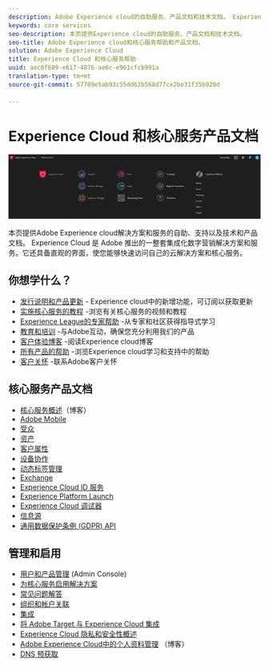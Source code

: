 ```yaml
---
description: Adobe Experience cloud的自助服务、产品文档和技术文档。 Experience Cloud 是 Adobe 推出的一整套集成化数字营销解决方案和服务。
keywords: core services
seo-description: 本页提供Experience cloud的自助服务、产品文档和技术文档。
seo-title: Adobe Experience cloud和核心服务帮助和产品文档。
solution: Adobe Experience Cloud
title: Experience Cloud 和核心服务帮助
uuid: aec6f689-e617-4876-ae6c-e961cfcb991a
translation-type: tm+mt
source-git-commit: 57709e5ab93c55dd62b568d77ce2be31f35b920d

---
```



# Experience Cloud 和核心服务产品文档

![Experience Cloud](assets/banner.png)

本页提供Adobe Experience cloud解决方案和服务的自助、支持以及技术和产品文档。 Experience Cloud 是 Adobe 推出的一整套集成化数字营销解决方案和服务。它还具备直观的界面，使您能够快速访问自己的云解决方案和核心服务。

## 你想学什么？

* [发行说明和产品更新](https://docs.adobe.com/content/help/en/release-notes/experience-cloud/current.html) - Experience cloud中的新增功能，可订阅以获取更新
* [实施核心服务的教程](https://docs.adobe.com/content/help/en/core-services-learn/tutorials/overview.html) -浏览有关核心服务的视频和教程
* [Experience League的专家帮助](https://landing.adobe.com/experience-league/) -从专家和社区获得指导式学习
* [教育和培训](https://helpx.adobe.com/learning.html?promoid=KAUDK) -与Adobe互动，确保您充分利用我们的产品
* [客户体验博客](https://theblog.adobe.com/customer-experience/) -阅读Experience cloud博客
* [所有产品的帮助](https://helpx.adobe.com/support/experience-cloud.html) -浏览Experience cloud学习和支持中的帮助
* [客户关怀](https://helpx.adobe.com/contact/enterprise-support.ec.html) -联系Adobe客户关怀

## 核心服务产品文档

* [核心服务概述](https://theblog.adobe.com/part-2-capturing-leveraging-consumer-behavior-adobe-marketing-cloud/)（博客）
* [Adobe Mobile](https://docs.adobe.com/content/help/en/mobile-services/using/home.html)
* [受众](https://docs.adobe.com/content/help/en/core-services/interface/audiences/audience-library.html)
* [资产](experience-cloud-assets/experience-cloud-assets.md)
* [客户属性](https://docs.adobe.com/content/help/en/core-services/interface/customer-attributes/attributes.html)
* [设备协作](https://docs.adobe.com/content/help/en/device-co-op/using/home.html)
* [动态标签管理](https://docs.adobe.com/content/help/en/dtm/using/dtm-home.html)
* [Exchange](https://experiencecloud.adobeexchange.com/)
* [Experience Cloud ID 服务](https://docs.adobe.com/content/help/en/id-service/using/home.html)
* [Experience Platform Launch](https://docs.adobelaunch.com/)
* [Experience Cloud 调试器](https://marketing.adobe.com/resources/help/en_US/experience-cloud-debugger/)
* [信息源](feed.md)
* [通用数据保护条例 (GDPR) API](https://www.adobe.io/apis/experiencecloud/gdpr.html)

## 管理和启用

* [用户和产品管理](admin-getting-started/admin-getting-started.md) (Admin Console)
* [为核心服务启用解决方案](core-services/core-services.md)
* [常见问题解答](admin-getting-started/admin-getting-started.md)
* [组织和帐户关联](admin-getting-started/organizations.md)
* [集成](marketing-cloud-integrations.md)
* [将 Adobe Target 与 Experience Cloud 集成](https://docs.adobe.com/content/help/en/target/using/integrate/a4t/a4t.html)
* [Experience Cloud 隐私和安全性概述](assets/Adobe-Marketing-Cloud-Privacy-and-Security-Overview.pdf)
* [Adobe Experience Cloud中的个人资料管理](https://theblog.adobe.com/profile-management-adobe-marketing-cloud-comes-together/) （博客）
* [DNS 预获取](admin-getting-started/admin-getting-started.md#concept_6BC8C6856E3644F8956D7AD0A96383B7)
